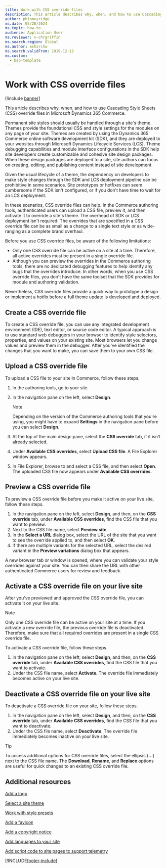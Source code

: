 ```yaml
---
title: Work with CSS override files
description: This article describes why, when, and how to use Cascading Style Sheets (CSS) override files in Microsoft Dynamics 365 Commerce.
author: phinneyridge
ms.date: 05/28/2024
ms.topic: how-to
audience: Application User
ms.reviewer: v-chrgriffin
ms.search.region: Global
ms.author: asharchw
ms.search.validFrom: 2019-12-12
ms.custom: 
  - bap-template
---
```


# Work with CSS override files

[!include [banner](includes/banner.md)]

This article describes why, when, and how to use Cascading Style Sheets (CSS) override files in Microsoft Dynamics 365 Commerce.

Permanent site styles should usually be handled through a site's theme. Themes provide the foundational CSS and style settings for the modules on any page of your site. Themes are created by using the Dynamics 365 Commerce online software development kit (SDK), and they are deployed to your websites through Microsoft Dynamics Lifecycle Services (LCS). Theme debugging capabilities and module interface configurations in the SDK help site developers create customizable and cohesive site design packages. When these design packages are deployed to a site, site authors can focus on creating, editing, and publishing content instead of site development.

Given the usual lifecycle of a theme, the dependency on developers to make style changes through the SDK and LCS deployment pipeline can be prohibitive in some scenarios. Site prototypes or hotfixes can seem cumbersome if the SDK isn't configured, or if you don't have time to wait for an LCS deployment.

In these scenarios, CSS override files can help. In the Commerce authoring tools, authenticated users can upload a CSS file, preview it, and then activate it to override a site's theme. The overhead of SDK or LCS deployment isn't required. The overrides that are specified in a CSS override file can be as small as a change to a single text style or as wide-ranging as a complete brand overhaul.

Before you use CSS override files, be aware of the following limitations:

- Only one CSS override file can be active on a site at a time. Therefore, all active overrides must be present in a single override file.
- Although you can preview the overrides in the Commerce authoring tools, there are no dedicated debugging features to help identify any bugs that the overrides introduce. In other words, when you use CSS override files, you don't have the same toolset that the SDK provides for module and authoring validation.

Nevertheless, CSS override files provide a quick way to prototype a design or implement a hotfix before a full theme update is developed and deployed.

## Create a CSS override file

To create a CSS override file, you can use any integrated development environment (IDE), text editor, or source code editor. A typical approach is to use standard web debuggers in your browser to identify style selectors, properties, and values on your existing site. Most browsers let you change values and preview them in the debugger. After you've identified the changes that you want to make, you can save them to your own CSS file.

## Upload a CSS override file

To upload a CSS file to your site in Commerce, follow these steps.

1. In the authoring tools, go to your site.
1. In the navigation pane on the left, select **Design**.

    > [!NOTE]
    > Depending on the version of the Commerce authoring tools that you're using, you might have to expand **Settings** in the navigation pane before you can select **Design**.

1. At the top of the main design pane, select the **CSS override** tab, if it isn't already selected.
1. Under **Available CSS overrides**, select **Upload CSS file**. A File Explorer window appears.
1. In File Explorer, browse to and select a CSS file, and then select **Open**. The uploaded CSS file now appears under **Available CSS overrides**.

## Preview a CSS override file

To preview a CSS override file before you make it active on your live site, follow these steps.

1. In the navigation pane on the left, select **Design**, and then, on the **CSS override** tab, under **Available CSS overrides**, find the CSS file that you want to preview.
1. Next to the CSS file name, select **Preview site**.
1. In the **Select a URL** dialog box, select the URL of the site that you want to see the override applied to, and then select **OK**.
1. If there are multiple variants for the selected URL, select the desired variant in the **Preview variations** dialog box that appears.

A new browser tab or window is opened, where you can validate your style overrides against your site. You can then share the URL with other authenticated Commerce users for review and feedback.

## Activate a CSS override file on your live site

After you've previewed and approved the CSS override file, you can activate it on your live site.

> [!NOTE]
> Only one CSS override file can be active on your site at a time. If you activate a new override file, the previous override file is deactivated. Therefore, make sure that all required overrides are present in a single CSS override file.

To activate a CSS override file, follow these steps.

1. In the navigation pane on the left, select **Design**, and then, on the **CSS override** tab, under **Available CSS overrides**, find the CSS file that you want to activate.
1. Under the CSS file name, select **Activate**. The override file immediately becomes active on your live site.

## Deactivate a CSS override file on your live site

To deactivate a CSS override file on your site, follow these steps.

1. In the navigation pane on the left, select **Design**, and then, on the **CSS override** tab, under **Available CSS overrides**, find the CSS file that you want to deactivate.
1. Under the CSS file name, select **Deactivate**. The override file immediately becomes inactive on your live site.

> [!TIP]
> To access additional options for CSS override files, select the ellipsis (**...**) next to the CSS file name. The **Download**, **Rename**, and **Replace** options are useful for quick changes to an existing CSS override file.

## Additional resources

[Add a logo](add-logo.md)

[Select a site theme](select-site-theme.md)

[Work with style presets](style-presets.md)

[Add a favicon](add-favicon.md)

[Add a copyright notice](add-copyright-notice.md)

[Add languages to your site](add-languages-to-site.md)

[Add script code to site pages to support telemetry](add-telemetry.md)


[!INCLUDE[footer-include](../includes/footer-banner.md)]
